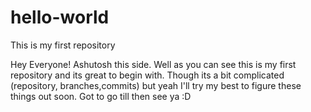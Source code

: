 # hello-world
This is my first repository

Hey Everyone!
Ashutosh this side. Well as you can see this is my first repository and its great to begin with.
Though its a bit complicated (repository, branches,commits) but yeah I'll try my best to figure these things out soon.
Got to go till then see ya :D
